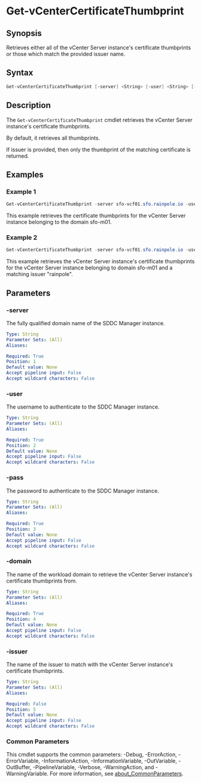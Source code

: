 # Get-vCenterCertificateThumbprint

## Synopsis

Retrieves either all of the vCenter Server instance's certificate thumbprints or those which match the provided issuer name.

## Syntax

```powershell
Get-vCenterCertificateThumbprint [-server] <String> [-user] <String> [-pass] <String> [-domain] <String> [[-issuer] <String>] [<CommonParameters>]
```

## Description

The `Get-vCenterCertificateThumbprint` cmdlet retrieves the vCenter Server instance's certificate thumbprints.

By default, it retrieves all thumbprints.

If issuer is provided, then only the thumbprint of the matching certificate is returned.

## Examples

### Example 1

```powershell
Get-vCenterCertificateThumbprint -server sfo-vcf01.sfo.rainpole.io -user administrator@vsphere.local -pass VMw@re1! -domain sfo-m01
```

This example retrieves the certificate thumbprints for the vCenter Server instance belonging to the domain sfo-m01.

### Example 2

```powershell
Get-vCenterCertificateThumbprint -server sfo-vcf01.sfo.rainpole.io -user administrator@vsphere.local -pass VMw@re1! -domain sfo-m01 -issuer rainpole
```

This example retrieves the vCenter Server instance's certificate thumbprints for the vCenter Server instance belonging to domain sfo-m01 and a matching issuer "rainpole".

## Parameters

### -server

The fully qualified domain name of the SDDC Manager instance.

```yaml
Type: String
Parameter Sets: (All)
Aliases:

Required: True
Position: 1
Default value: None
Accept pipeline input: False
Accept wildcard characters: False
```

### -user

The username to authenticate to the SDDC Manager instance.

```yaml
Type: String
Parameter Sets: (All)
Aliases:

Required: True
Position: 2
Default value: None
Accept pipeline input: False
Accept wildcard characters: False
```

### -pass

The password to authenticate to the SDDC Manager instance.

```yaml
Type: String
Parameter Sets: (All)
Aliases:

Required: True
Position: 3
Default value: None
Accept pipeline input: False
Accept wildcard characters: False
```

### -domain

The name of the workload domain to retrieve the vCenter Server instance's certificate thumbprints from.

```yaml
Type: String
Parameter Sets: (All)
Aliases:

Required: True
Position: 4
Default value: None
Accept pipeline input: False
Accept wildcard characters: False
```

### -issuer

The name of the issuer to match with the vCenter Server instance's certificate thumbprints.

```yaml
Type: String
Parameter Sets: (All)
Aliases:

Required: False
Position: 5
Default value: None
Accept pipeline input: False
Accept wildcard characters: False
```

### Common Parameters

This cmdlet supports the common parameters: -Debug, -ErrorAction, -ErrorVariable, -InformationAction, -InformationVariable, -OutVariable, -OutBuffer, -PipelineVariable, -Verbose, -WarningAction, and -WarningVariable. For more information, see [about_CommonParameters](http://go.microsoft.com/fwlink/?LinkID=113216).
